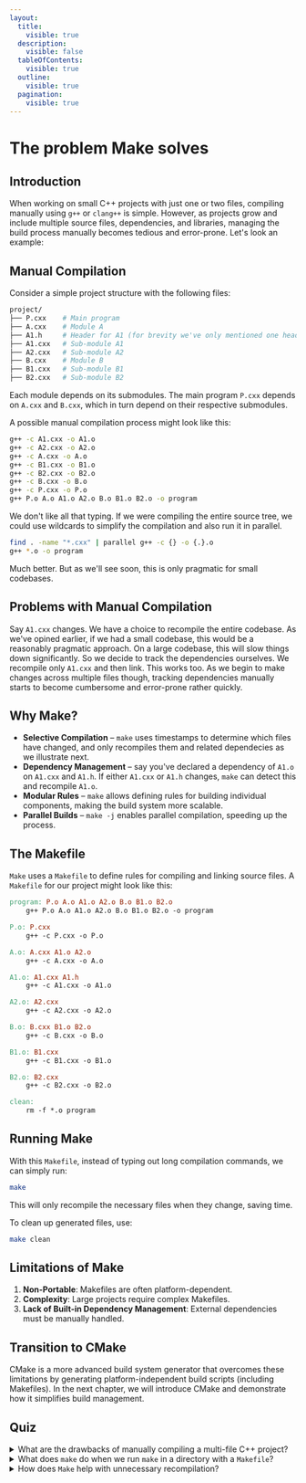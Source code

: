 ```yaml
---
layout:
  title:
    visible: true
  description:
    visible: false
  tableOfContents:
    visible: true
  outline:
    visible: true
  pagination:
    visible: true
---
```


# The problem Make solves

## Introduction

When working on small C++ projects with just one or two files, compiling manually using `g++` or `clang++` is simple. However, as projects grow and include multiple source files, dependencies, and libraries, managing the build process manually becomes tedious and error-prone. Let's look an example:

## Manual Compilation

Consider a simple project structure with the following files:

```sh
project/
├── P.cxx    # Main program
├── A.cxx    # Module A
├── A1.h     # Header for A1 (for brevity we've only mentioned one header)
├── A1.cxx   # Sub-module A1
├── A2.cxx   # Sub-module A2
├── B.cxx    # Module B
├── B1.cxx   # Sub-module B1
├── B2.cxx   # Sub-module B2
```

Each module depends on its submodules. The main program `P.cxx` depends on `A.cxx` and `B.cxx`, which in turn depend on their respective submodules.

A possible manual compilation process might look like this:

```sh
g++ -c A1.cxx -o A1.o
g++ -c A2.cxx -o A2.o
g++ -c A.cxx -o A.o
g++ -c B1.cxx -o B1.o
g++ -c B2.cxx -o B2.o
g++ -c B.cxx -o B.o
g++ -c P.cxx -o P.o
g++ P.o A.o A1.o A2.o B.o B1.o B2.o -o program
```

We don't like all that typing. If we were compiling the entire source tree, we could use wildcards to simplify the compilation and also run it in parallel.

```sh
find . -name "*.cxx" | parallel g++ -c {} -o {.}.o
g++ *.o -o program
```

Much better. But as we'll see soon, this is only pragmatic for small codebases.

## Problems with Manual Compilation

Say `A1.cxx` changes. We have a choice to recompile the entire codebase. As we've opined earlier, if we had a small codebase, this would be a reasonably pragmatic approach. On a large codebase, this will slow things down significantly. So we decide to track the dependencies ourselves. We recompile only `A1.cxx` and then link. This works too. As we begin to make changes across multiple files though, tracking dependencies manually starts to become cumbersome and error-prone rather quickly.

## Why Make?

* **Selective Compilation** – `make` uses timestamps to determine which files have changed, and only recompiles them and related dependecies as we illustrate next.
* **Dependency Management** – say you've declared a dependency of `A1.o` on `A1.cxx` and `A1.h`. If either `A1.cxx` or `A1.h` changes, `make` can detect this and recompile `A1.o`.
* **Modular Rules** – `make` allows defining rules for building individual components, making the build system more scalable.
* **Parallel Builds** – `make -j` enables parallel compilation, speeding up the process.

## The Makefile

`Make` uses a `Makefile` to define rules for compiling and linking source files. A  `Makefile` for our project might look like this:

```makefile
program: P.o A.o A1.o A2.o B.o B1.o B2.o
	g++ P.o A.o A1.o A2.o B.o B1.o B2.o -o program

P.o: P.cxx
	g++ -c P.cxx -o P.o

A.o: A.cxx A1.o A2.o
	g++ -c A.cxx -o A.o

A1.o: A1.cxx A1.h 
	g++ -c A1.cxx -o A1.o

A2.o: A2.cxx
	g++ -c A2.cxx -o A2.o

B.o: B.cxx B1.o B2.o
	g++ -c B.cxx -o B.o

B1.o: B1.cxx
	g++ -c B1.cxx -o B1.o

B2.o: B2.cxx
	g++ -c B2.cxx -o B2.o

clean:
	rm -f *.o program
```

## Running Make

With this `Makefile`, instead of typing out long compilation commands, we can simply run:

```bash
make
```

This will only recompile the necessary files when they change, saving time.

To clean up generated files, use:

```bash
make clean
```

## Limitations of Make

1. **Non-Portable**: Makefiles are often platform-dependent.
2. **Complexity**: Large projects require complex Makefiles.
3. **Lack of Built-in Dependency Management**: External dependencies must be manually handled.

## Transition to CMake

CMake is a more advanced build system generator that overcomes these limitations by generating platform-independent build scripts (including Makefiles). In the next chapter, we will introduce CMake and demonstrate how it simplifies build management.

## Quiz

<details>

<summary>What are the drawbacks of manually compiling a multi-file C++ project?</summary>

Manual compilation is time-consuming, error-prone, inefficient, and not scalable.

</details>

<details>

<summary>What does <code>make</code> do when we run <code>make</code> in a directory with a <code>Makefile</code>?</summary>

`Make` reads the `Makefile` and executes the compilation commands necessary to build the program.

</details>

<details>

<summary>How does <code>Make</code> help with unnecessary recompilation?</summary>

`Make` only recompiles files that have changed, avoiding unnecessary recompilation.

</details>
